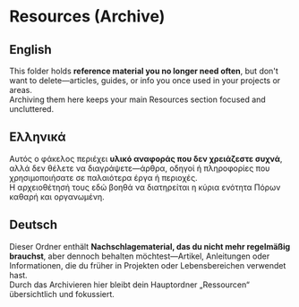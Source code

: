 # Resources (Archive)

## English  
This folder holds **reference material you no longer need often**, but don't want to delete—articles, guides, or info you once used in your projects or areas.  
Archiving them here keeps your main Resources section focused and uncluttered.

## Ελληνικά  
Αυτός ο φάκελος περιέχει **υλικό αναφοράς που δεν χρειάζεστε συχνά**, αλλά δεν θέλετε να διαγράψετε—άρθρα, οδηγοί ή πληροφορίες που χρησιμοποιήσατε σε παλαιότερα έργα ή περιοχές.  
Η αρχειοθέτησή τους εδώ βοηθά να διατηρείται η κύρια ενότητα Πόρων καθαρή και οργανωμένη.

## Deutsch  
Dieser Ordner enthält **Nachschlagematerial, das du nicht mehr regelmäßig brauchst**, aber dennoch behalten möchtest—Artikel, Anleitungen oder Informationen, die du früher in Projekten oder Lebensbereichen verwendet hast.  
Durch das Archivieren hier bleibt dein Hauptordner „Ressourcen“ übersichtlich und fokussiert.
